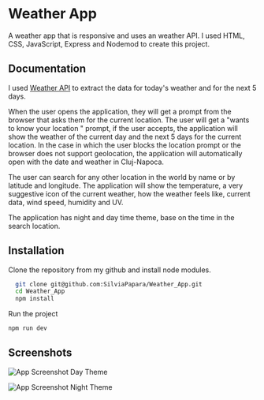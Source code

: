 # Weather App

A weather app that is responsive and uses an weather API. I used HTML, CSS, JavaScript, Express and Nodemod to create this project.

## Documentation

I used
[Weather API](https://www.weatherapi.com/)
to extract the data for today's weather and for the next 5 days.

When the user opens the application, they will get a prompt from the browser that asks them for the current location. The user will get a "wants to know your location " prompt, if the user accepts, the application will show the weather of the current day and the next 5 days for the current location. In the case in which the user blocks the location prompt or the browser does not support geolocation, the application will automatically open with the date and weather in Cluj-Napoca.

The user can search for any other location in the world by name or by latitude and longitude. The application will show the temperature, a very suggestive icon of the current weather, how the weather feels like, current data, wind speed, humidity and UV.

The application has night and day time theme, base on the time in the search location.

## Installation

Clone the repository from my github and install node modules.

```bash
  git clone git@github.com:SilviaPapara/Weather_App.git
  cd Weather_App
  npm install
```

Run the project

```bash
npm run dev

```

## Screenshots

![App Screenshot Day Theme](https://i.imgur.com/sbIrU5q.jpeg)

![App Screenshot Night Theme](https://i.imgur.com/x4z5RpS.jpeg)
